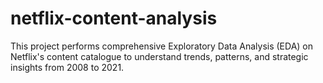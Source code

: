 # netflix-content-analysis
This project performs comprehensive Exploratory Data Analysis (EDA) on Netflix's content catalogue to understand trends, patterns, and strategic insights from 2008 to 2021.
